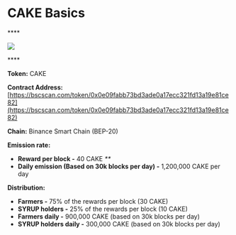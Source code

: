 # CAKE Basics

\*\*\*\*

![](../.gitbook/assets/group-501.png)

\*\*\*\*

**Token:** CAKE

**Contract Address:** [https://bscscan.com/token/0x0e09fabb73bd3ade0a17ecc321fd13a19e81ce82](https://bscscan.com/token/0x0e09fabb73bd3ade0a17ecc321fd13a19e81ce82)

**Chain:** Binance Smart Chain \(BEP-20\)

**Emission rate:**

* **Reward per block -**  40 CAKE                                                                                                       _\*\*_
* **Daily emission \(Based on 30k blocks per day\) -**  1,200,000 CAKE per day

**Distribution:**

* **Farmers -** 75% of the rewards per block \(30 CAKE\)
* **SYRUP holders -** 25% of the rewards per block \(10 CAKE\)
* **Farmers daily -** 900,000 CAKE \(based on 30k blocks per day\)
* **SYRUP holders daily -** 300,000 CAKE \(based on 30k blocks per day\)

